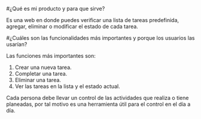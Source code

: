 #¿Qué es mi producto y para que sirve?

Es una web en donde puedes verificar una lista de tareas predefinida, agregar, eliminar o modificar el estado de cada tarea.

#¿Cuáles son las funcionalidades más importantes y porque los usuarios las usarían?

Las funciones más importantes son:

1. Crear una nueva tarea.
2. Completar una tarea.
3. Eliminar una tarea.
4. Ver las tareas en la lista y el estado actual.

Cada persona debe llevar un control de las actividades que realiza o tiene planeadas, por tal motivo es una herramienta útil para el control en el día a día.
